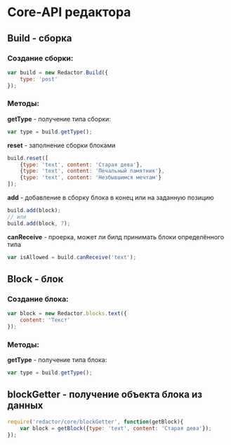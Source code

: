 # Core-API редактора


## Build - сборка


### Создание сборки:

```javascript
var build = new Redactor.Build({
    type: 'post'
});
```

### Методы:

**getType** - получение типа сборки:
```javascript
var type = build.getType();
```
**reset** - заполнение сборки блоками
```javascript
build.reset([
    {type: 'text', content: 'Cтарая дева'},
    {type: 'text', content: 'Печальный памятник'},
    {type: 'text', content: 'Незбывшимся мечтам'}
]);
```
**add** - добавление в сборку блока в конец или на заданную позицию
```javascript
build.add(block);
// или
build.add(block, 7);
```
**canReceive** - проерка, может ли билд принимать блоки определённого типа
```javascript
var isAllowed = build.canReceive('text');
```


## Block - блок


### Создание блока:

```javascript
var block = new Redactor.blocks.text({
    content: 'Текст'
});
```


### Методы:

**getType** - получение типа блока:
```javascript
var type = build.getType();
```


## blockGetter - получение объекта блока из данных

```javascript
require('redactor/core/blockGetter', function(getBlock){
    var block = getBlock({type: 'text', content: 'Cтарая дева'});
});
```
